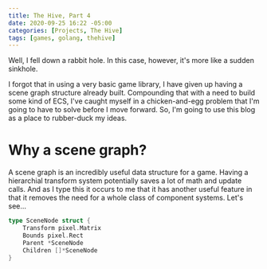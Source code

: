 ```yaml
---
title: The Hive, Part 4
date: 2020-09-25 16:22 -05:00
categories: [Projects, The Hive]
tags: [games, golang, thehive]
---
```


Well, I fell down a rabbit hole.  In this case, however, it's more like a sudden sinkhole.

I forgot that in using a very basic game library, I have given up having a scene graph structure already built.  Compounding that with a need to build some kind of ECS, I've caught myself in a chicken-and-egg problem that I'm going to have to solve before I move forward.  So, I'm going to use this blog as a place to rubber-duck my ideas.

# Why a scene graph?
A scene graph is an incredibly useful data structure for a game.  Having a hierarchial transform system potentially saves a lot of math and update calls.  And as I type this it occurs to me that it has another useful feature in that it removes the need for a whole class of component systems.  Let's see...
```go
type SceneNode struct {
	Transform pixel.Matrix
	Bounds pixel.Rect
	Parent *SceneNode
	Children []*SceneNode
}
```

